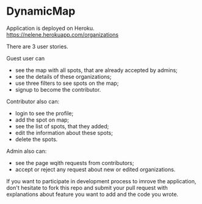 # DynamicMap
Application is deployed on Heroku.
https://nelene.herokuapp.com/organizations

There are 3 user stories.

Guest user can

- see the map with all spots, that are already accepted by admins;
- see the details of these organizations;
- use three filters to see spots on the map;
- signup to become the contributor.


Contributor also can:

- login to see the profile;
- add the spot on map;
- see the list of spots, that they added;
- edit the information about these spots;
- delete the spots.


Admin also can:
- see the page wqith requests from contributors;
- accept or reject any request about new or edited organizations.




If you want to participate in development process to imrove the application, don't hesitate to fork this repo and submit your pull request with explanations about feature you want to add and the code you wrote.